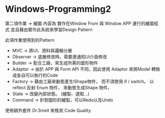 # Windows-Programming2
第二項作業 -> 繪圖
內容為 實作在Window From 與 Window APP 運行的繪圖程式
並且藉由實作此系統來學習Design Pattern

此項作業使用到的Pattern
* MVC          -> 將UI、資料與邏輯分層
* Observer     -> 底層修改時，需要連通知UI介面修改
* Builder      -> 配合工廠，來生成所需的圖形物件
* Adaptor      -> 由於 APP 與 Form API 不同，因此使用 Adaptor 來將Model 轉換成各自可以執行的Code
* Factory      -> 藉由工廠來動態產生IShape物件， 而不須使用 if / switch。 以 reflect 反射 Enum 物件， 來動態生成Shape 物件。
* State        -> 改變內部狀態。 (繪製、選取...)
* Command      -> 針對圖形的繪製，可以Redo以及Undo

使用額外套件 Dr.Smell 來檢測 Code Quality


